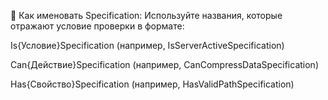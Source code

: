 📌 Как именовать Specification:
Используйте названия, которые отражают условие проверки в формате:

Is{Условие}Specification (например, IsServerActiveSpecification)

Can{Действие}Specification (например, CanCompressDataSpecification)

Has{Свойство}Specification (например, HasValidPathSpecification)
